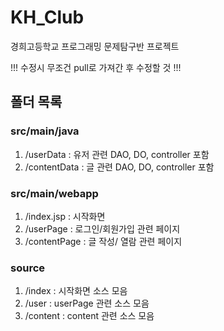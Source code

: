 # KH_Club
경희고등학교 프로그래밍 문제탐구반 프로젝트

!!! 수정시 무조건 pull로 가져간 후 수정할 것 !!!

## 폴더 목록
### src/main/java
1. /userData : 유저 관련 DAO, DO, controller 포함
2. /contentData : 글 관련 DAO, DO, controller 포함 

### src/main/webapp
1. /index.jsp : 시작화면
2. /userPage : 로그인/회원가입 관련 페이지
3. /contentPage : 글 작성/ 열람 관련 페이지

### source
1. /index : 시작화면 소스 모음
2. /user : userPage 관련 소스 모음
3. /content : content 관련 소스 모음
